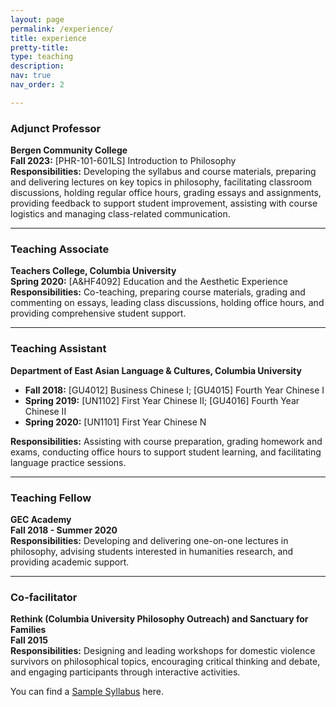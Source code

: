 ```yaml
---
layout: page
permalink: /experience/
title: experience
pretty-title: 
type: teaching
description: 
nav: true
nav_order: 2

---
```

### Adjunct Professor  
**Bergen Community College**  
**Fall 2023:** [PHR-101-601LS] Introduction to Philosophy  
**Responsibilities:** Developing the syllabus and course materials, preparing and delivering lectures on key topics in philosophy, facilitating classroom discussions, holding regular office hours, grading essays and assignments, providing feedback to support student improvement, assisting with course logistics and managing class-related communication.

---

### Teaching Associate  
**Teachers College, Columbia University**  
**Spring 2020:** [A&HF4092] Education and the Aesthetic Experience  
**Responsibilities:** Co-teaching, preparing course materials, grading and commenting on essays, leading class discussions, holding office hours, and providing comprehensive student support.

---

### Teaching Assistant  
**Department of East Asian Language & Cultures, Columbia University**  
- **Fall 2018:** [GU4012] Business Chinese I; [GU4015] Fourth Year Chinese I  
- **Spring 2019:** [UN1102] First Year Chinese II; [GU4016] Fourth Year Chinese II  
- **Spring 2020:** [UN1101] First Year Chinese N  

**Responsibilities:** Assisting with course preparation, grading homework and exams, conducting office hours to support student learning, and facilitating language practice sessions.

---

### Teaching Fellow  
**GEC Academy**  
**Fall 2018 - Summer 2020**  
**Responsibilities:** Developing and delivering one-on-one lectures in philosophy, advising students interested in humanities research, and providing academic support.

---

### Co-facilitator  
**Rethink (Columbia University Philosophy Outreach) and Sanctuary for Families**  
**Fall 2015**  
**Responsibilities:** Designing and leading workshops for domestic violence survivors on philosophical topics, encouraging critical thinking and debate, and engaging participants through interactive activities.


You can find a [Sample Syllabus](https://github.com/user-attachments/files/17526925/Sample.Syllabus.-.Introduction.to.Philosophy.revised.on.Sept.6.docx) here.

